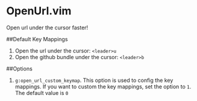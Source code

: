 OpenUrl.vim
===========

Open url under the cursor faster!


##Default Key Mappings
1. Open the url under the cursor: `<leader>u`
1. Open the github bundle under the cursor: `<leader>b`

##Options
1. `g:open_url_custom_keymap`. This option is used to config the key mappings. If you want to custom the key mappings, set the option to `1`. The default value is `0`
